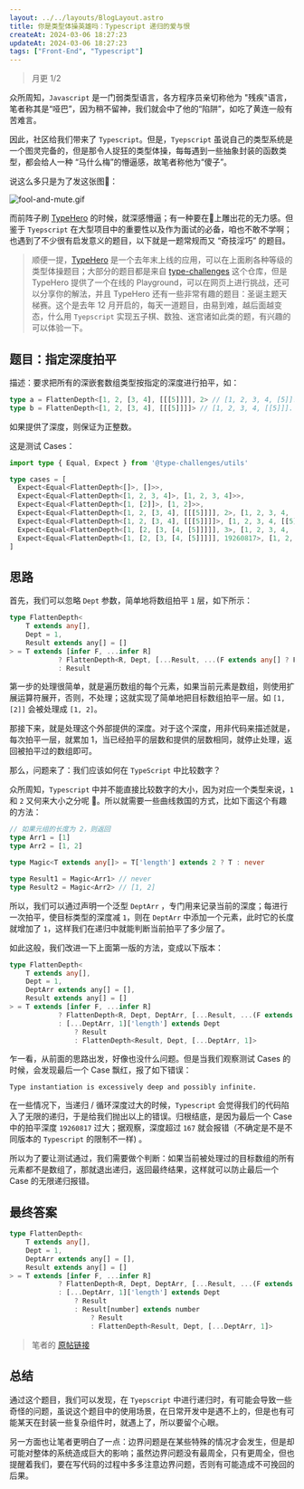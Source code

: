 ```yaml
---
layout: ../../layouts/BlogLayout.astro
title: 你是类型体操英雄吗：Typescript 递归的爱与恨
createAt: 2024-03-06 18:27:23
updateAt: 2024-03-06 18:27:23
tags: ["Front-End", "Typescript"]
---
```


> 月更 1/2

众所周知，`Javascript` 是一门弱类型语言，各方程序员亲切称他为 "残疾"语言，笔者称其是“哑巴”，因为稍不留神，我们就会中了他的“陷阱”，如吃了黄连一般有苦难言。

因此，社区给我们带来了 `Typescript`。但是，`Tyepscript` 虽说自己的类型系统是一个图灵完备的，但是那令人捉狂的类型体操，每每遇到一些抽象封装的函数类型，都会给人一种 “马什么梅”的懵逼感，故笔者称他为“傻子”。

说这么多只是为了发这张图🤣：

 ![ fool-and-mute.gif](https://nauxscript-blog.oss-cn-hongkong.aliyuncs.com/%20fool-and-mute.gif)

而前阵子刷 [TypeHero](https://typehero.dev/) 的时候，就深感懵逼；有一种要在💩上雕出花的无力感。但鉴于 `Tyepscript` 在大型项目中的重要性以及作为面试的必备，咱也不敢不学啊；也遇到了不少很有启发意义的题目，以下就是一题常规而又 “奇技淫巧” 的题目。

> 顺便一提，[TypeHero](https://typehero.dev/) 是一个去年末上线的应用，可以在上面刷各种等级的类型体操题目；大部分的题目都是来自 [type-challenges](https://github.com/type-challenges/type-challenges) 这个仓库，但是 TypeHero 提供了一个在线的 Playground，可以在网页上进行挑战，还可以分享你的解法，并且 TypeHero 还有一些非常有趣的题目：圣诞主题天梯赛。这个是去年 12 月开启的，每天一道题目，由易到难，越后面越变态，什么用 `Tyepscript` 实现五子棋、数独、迷宫诸如此类的题，有兴趣的可以体验一下。

## 题目：指定深度拍平

描述：要求把所有的深嵌套数组类型按指定的深度进行拍平，如：

```ts
type a = FlattenDepth<[1, 2, [3, 4], [[[5]]]], 2> // [1, 2, 3, 4, [5]]. 深度为2，拍平两层
type b = FlattenDepth<[1, 2, [3, 4], [[[5]]]]> // [1, 2, 3, 4, [[5]]]. 默认拍平深度为 1
```

如果提供了深度，则保证为正整数。

这是测试 Cases：

```ts
import type { Equal, Expect } from '@type-challenges/utils'

type cases = [
  Expect<Equal<FlattenDepth<[]>, []>>,
  Expect<Equal<FlattenDepth<[1, 2, 3, 4]>, [1, 2, 3, 4]>>,
  Expect<Equal<FlattenDepth<[1, [2]]>, [1, 2]>>,
  Expect<Equal<FlattenDepth<[1, 2, [3, 4], [[[5]]]], 2>, [1, 2, 3, 4, [5]]>>,
  Expect<Equal<FlattenDepth<[1, 2, [3, 4], [[[5]]]]>, [1, 2, 3, 4, [[5]]]>>,
  Expect<Equal<FlattenDepth<[1, [2, [3, [4, [5]]]]], 3>, [1, 2, 3, 4, [5]]>>,
  Expect<Equal<FlattenDepth<[1, [2, [3, [4, [5]]]]], 19260817>, [1, 2, 3, 4, 5]>>,
]
```
## 思路

首先，我们可以忽略 `Dept` 参数，简单地将数组拍平 `1` 层，如下所示：

```ts
type FlattenDepth<
	T extends any[], 
	Dept = 1, 
	Result extends any[] = []
> = T extends [infer F, ...infer R] 
			? FlattenDepth<R, Dept, [...Result, ...(F extends any[] ? F : [F])]> 
			: Result
```

第一步的处理很简单，就是遍历数组的每个元素，如果当前元素是数组，则使用扩展运算符展开，否则，不处理；这就实现了简单地把目标数组拍平一层。如 `[1, [2]]` 会被处理成 `[1, 2]`。

那接下来，就是处理这个外部提供的深度。对于这个深度，用非代码来描述就是，每次拍平一层，就累加 1，当已经拍平的层数和提供的层数相同，就停止处理，返回被拍平过的数组即可。

那么，问题来了：我们应该如何在 `TypeScript` 中比较数字？

众所周知，`Typescript` 中并不能直接比较数字的大小，因为对应一个类型来说，`1` 和 `2` 又何来大小之分呢 🤣。所以就需要一些曲线救国的方式，比如下面这个有趣的方法：

```ts
// 如果元组的长度为 2，则返回
type Arr1 = [1]
type Arr2 = [1, 2]

type Magic<T extends any[]> = T['length'] extends 2 ? T : never

type Result1 = Magic<Arr1> // never
type Result2 = Magic<Arr2> // [1, 2]
```

所以，我们可以通过声明一个泛型  `DeptArr` ，专门用来记录当前的深度；每进行一次拍平，使目标类型的深度减 `1`，则在  `DeptArr` 中添加一个元素，此时它的长度就增加了 `1`，这样我们在递归中就能判断当前拍平了多少层了。

如此这般，我们改进一下上面第一版的方法，变成以下版本：

```ts
type FlattenDepth<
	T extends any[],
	Dept = 1,
	DeptArr extends any[] = [],
	Result extends any[] = []
> = T extends [infer F, ...infer R] 
			? FlattenDepth<R, Dept, DeptArr, [...Result, ...(F extends any[] ? F : [F])]> 
			: [...DeptArr, 1]['length'] extends Dept 
				? Result 
				: FlattenDepth<Result, Dept, [...DeptArr, 1]>
```

乍一看，从前面的思路出发，好像也没什么问题。但是当我们观察测试 Cases 的时候，会发现最后一个 Case 飘红，报了如下错误：

```
Type instantiation is excessively deep and possibly infinite.
```

在一些情况下，当递归 / 循环深度过大的时候，`Typescript` 会觉得我们的代码陷入了无限的递归，于是给我们抛出以上的错误。归根结底，是因为最后一个 Case 中的拍平深度 `19260817` 过大；据观察，深度超过 `167` 就会报错（不确定是不是不同版本的 `Typescript` 的限制不一样) 。

所以为了要让测试通过，我们需要做个判断：如果当前被处理过的目标数组的所有元素都不是数组了，那就退出递归，返回最终结果，这样就可以防止最后一个 Case 的无限递归报错。

## 最终答案

```ts
type FlattenDepth<
	T extends any[],
	Dept = 1,
	DeptArr extends any[] = [],
	Result extends any[] = []
> = T extends [infer F, ...infer R] 
			? FlattenDepth<R, Dept, DeptArr, [...Result, ...(F extends any[] ? F : [F])]> 
			: [...DeptArr, 1]['length'] extends Dept 
				? Result 
				: Result[number] extends number 
					? Result 
					: FlattenDepth<Result, Dept, [...DeptArr, 1]>

```

> 笔者的 [原帖链接](https://typehero.dev/challenge/flattendepth/solutions/825)

## 总结

通过这个题目，我们可以发现，在 `Tyepscript` 中进行递归时，有可能会导致一些奇怪的问题，虽说这个题目中的使用场景，在日常开发中是遇不上的，但是也有可能某天在封装一些复杂组件时，就遇上了，所以要留个心眼。

另一方面也让笔者更明白了一点：边界问题是在某些特殊的情况才会发生，但是却可能对整体的系统造成巨大的影响；虽然边界问题没有最周全，只有更周全，但也提醒着我们，要在写代码的过程中多多注意边界问题，否则有可能造成不可挽回的后果。
